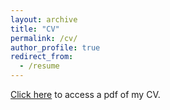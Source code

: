 ```yaml
---
layout: archive
title: "CV"
permalink: /cv/
author_profile: true
redirect_from:
  - /resume
---
```


[Click here](/files/CV.pdf) to access a pdf of my CV.
